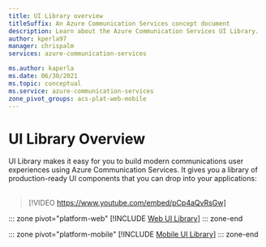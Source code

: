 ```yaml
---
title: UI Library overview
titleSuffix: An Azure Communication Services concept document
description: Learn about the Azure Communication Services UI Library.
author: kperla97
manager: chrispalm
services: azure-communication-services

ms.author: kaperla
ms.date: 06/30/2021
ms.topic: conceptual
ms.service: azure-communication-services
zone_pivot_groups: acs-plat-web-mobile
---
```


# UI Library Overview

UI Library makes it easy for you to build modern communications user experiences using Azure Communication Services.  It gives you a library of production-ready UI components that you can drop into your applications:
<br/>
<br/>
>[!VIDEO https://www.youtube.com/embed/pCp4aQvRsGw]

::: zone pivot="platform-web"
[!INCLUDE [Web UI Library](includes/web-ui-library.md)]
::: zone-end

::: zone pivot="platform-mobile"
[!INCLUDE [Mobile UI Library](includes/mobile-ui-library.md)]
::: zone-end
